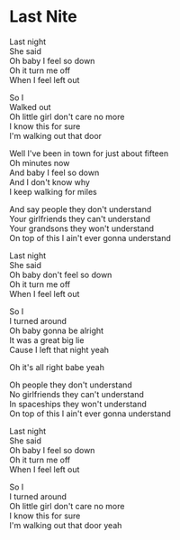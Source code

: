# Last Nite  

Last night  
She said  
Oh baby I feel so down  
Oh it turn me off  
When I feel left out  

So I  
Walked out  
Oh little girl don't care no more  
I know this for sure  
I'm walking out that door  

Well I've been in town for just about fifteen  
Oh minutes now  
And baby I feel so down  
And I don't know why  
I keep walking for miles  

And say people they don't understand  
Your girlfriends they can't understand  
Your grandsons they won't understand  
On top of this I ain't ever gonna understand  

Last night  
She said  
Oh baby don't feel so down  
Oh it turn me off  
When I feel left out  

So I  
I turned around  
Oh baby gonna be alright  
It was a great big lie  
Cause I left that night yeah  

Oh it's all right babe yeah  

Oh people they don't understand  
No girlfriends they can't understand  
In spaceships they won't understand  
On top of this I ain't ever gonna understand  

Last night  
She said  
Oh baby I feel so down  
Oh it turn me off  
When I feel left out  

So I  
I turned around  
Oh little girl don't care no more  
I know this for sure  
I'm walking out that door yeah  
